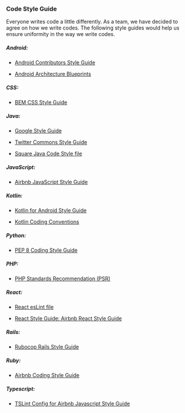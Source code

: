 ### Code Style Guide

Everyone writes code a little differently. As a team, we have decided to agree on how we write codes.
The following style guides would help us ensure uniformity in the way we write codes.

##### Android:
- [Android Contributors Style Guide](https://source.android.com/setup/contribute/code-style)

- [Android Architecture Blueprints](https://github.com/googlesamples/android-architecture)

##### CSS:
- [BEM CSS Style Guide](https://github.com/andela/engineering-playbook/tree/master/5.%20Developing/CSS%20Naming%20Convention)

##### Java:
- [Google Style Guide](https://google.github.io/styleguide/javaguide.html)

- [Twitter Commons Style Guide](http://bit.ly/2BgUUKf)

- [Square Java Code Style file](https://github.com/square/java-code-styles)

##### JavaScript:
- [Airbnb JavaScript Style Guide](https://github.com/airbnb/javascript)

##### Kotlin:
- [Kotlin for Android Style Guide](https://android.github.io/kotlin-guides/style.html)

- [Kotlin Coding Conventions](https://kotlinlang.org/docs/reference/coding-conventions.html)

##### Python:
- [PEP 8 Coding Style Guide](https://www.python.org/dev/peps/pep-0008/)

##### PHP:
- [PHP Standards Recommendation (PSR)](https://www.php-fig.org/psr/)

##### React:
- [React esLint file](https://goo.gl/6ADSZb)

- [React Style Guide: Airbnb React Style Guide](https://github.com/airbnb/javascript/tree/master/react)

##### Rails:
- [Rubocop Rails Style Guide](https://github.com/rubocop-hq/rails-style-guide)

##### Ruby:
- [Airbnb Coding Style Guide](https://github.com/airbnb/ruby)

##### Typescript:
- [TSLint Config for Airbnb Javascript Style Guide](https://www.npmjs.com/package/tslint-config-airbnb)
